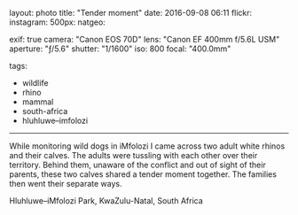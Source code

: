 layout: photo
title: "Tender moment"
date: 2016-09-08 06:11
flickr:
instagram:
500px:
natgeo:

exif: true
camera: "Canon EOS 70D"
lens: "Canon EF 400mm f/5.6L USM"
aperture: "ƒ/5.6"
shutter: "1/1600"
iso: 800
focal: "400.0mm"

tags:
  - wildlife
  - rhino
  - mammal
  - south-africa
  - hluhluwe–imfolozi
---

While monitoring wild dogs in iMfolozi I came across two adult white rhinos and their calves. The adults were tussling with each other over their territory. Behind them, unaware of the conflict and out of sight of their parents, these two calves shared a tender moment together. The families then went their separate ways.

Hluhluwe–iMfolozi Park, KwaZulu-Natal, South Africa
